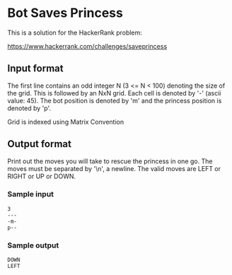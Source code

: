 # Bot Saves Princess
This is a solution for the HackerRank problem:

https://www.hackerrank.com/challenges/saveprincess


## Input format

The first line contains an odd integer N (3 <= N < 100) denoting the size of the grid. This is followed by an NxN grid. Each cell is denoted by '-' (ascii value: 45). The bot position is denoted by 'm' and the princess position is denoted by 'p'.

Grid is indexed using Matrix Convention

## Output format

Print out the moves you will take to rescue the princess in one go. The moves must be separated by '\n', a newline. The valid moves are LEFT or RIGHT or UP or DOWN.

### Sample input
```
3
---
-m-
p--
```

### Sample output
```
DOWN
LEFT
```
